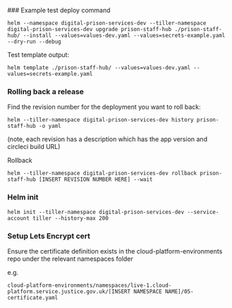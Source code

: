 
### Example test deploy command

```
helm --namespace digital-prison-services-dev --tiller-namespace digital-prison-services-dev upgrade prison-staff-hub ./prison-staff-hub/ --install --values=values-dev.yaml --values=secrets-example.yaml --dry-run --debug
```

Test template output:

```
helm template ./prison-staff-hub/ --values=values-dev.yaml --values=secrets-example.yaml
```

### Rolling back a release
Find the revision number for the deployment you want to roll back:
```
helm --tiller-namespace digital-prison-services-dev history prison-staff-hub -o yaml
```
(note, each revision has a description which has the app version and circleci build URL)

Rollback
```
helm --tiller-namespace digital-prison-services-dev rollback prison-staff-hub [INSERT REVISION NUMBER HERE] --wait
```

### Helm init

```
helm init --tiller-namespace digital-prison-services-dev --service-account tiller --history-max 200
```

### Setup Lets Encrypt cert

Ensure the certificate definition exists in the cloud-platform-environments repo under the relevant namespaces folder

e.g.
```
cloud-platform-environments/namespaces/live-1.cloud-platform.service.justice.gov.uk/[INSERT NAMESPACE NAME]/05-certificate.yaml
```
